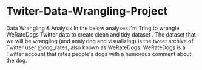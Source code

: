 # Twiter-Data-Wrangling-Project
 Data Wrangling & Analysis
In the below analyses I'm Tring to wrangle WeRateDogs Twitter data to create clean and tidy dataset . The dataset that we will be wrangling (and analyzing and visualizing) is the tweet archive of Twitter user @dog_rates, also known as WeRateDogs. WeRateDogs is a Twitter account that rates people's dogs with a humorous comment about the dog.
